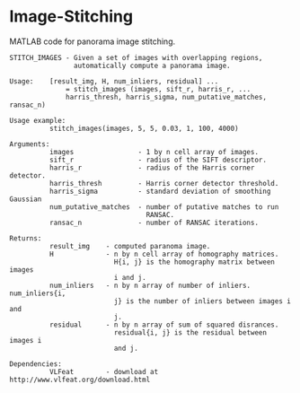 Image-Stitching
===============

MATLAB code for panorama image stitching.

    STITCH_IMAGES - Given a set of images with overlapping regions,
                    automatically compute a panorama image.
    
    Usage:    [result_img, H, num_inliers, residual] ...
                  = stitch_images (images, sift_r, harris_r, ...
                  harris_thresh, harris_sigma, num_putative_matches, ransac_n)
    
    Usage example:
              stitch_images(images, 5, 5, 0.03, 1, 100, 4000)
    
    Arguments:
              images                - 1 by n cell array of images.
              sift_r                - radius of the SIFT descriptor.
              harris_r              - radius of the Harris corner detector.
              harris_thresh         - Harris corner detector threshold.
              harris_sigma          - standard deviation of smoothing Gaussian
              num_putative_matches  - number of putative matches to run
                                      RANSAC.
              ransac_n              - number of RANSAC iterations.
    
    Returns:
              result_img    - computed paranoma image.
              H             - n by n cell array of homography matrices.
                              H{i, j} is the homography matrix between images
                              i and j.
              num_inliers   - n by n array of number of inliers. num_inliers{i,
                              j} is the number of inliers between images i and
                              j.
              residual      - n by n array of sum of squared disrances.
                              residual{i, j} is the residual between images i
                              and j.
    
    Dependencies:
              VLFeat        - download at http://www.vlfeat.org/download.html
